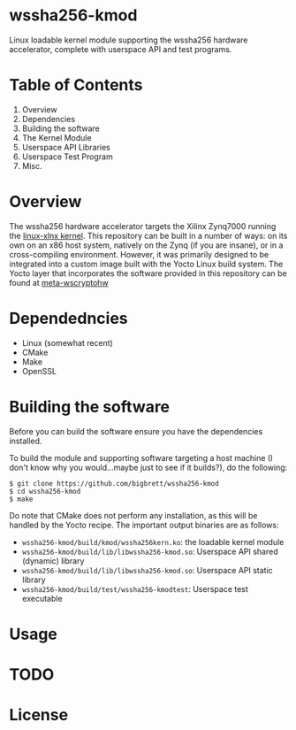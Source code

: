 # wssha256-kmod
Linux loadable kernel module supporting the wssha256 hardware accelerator, complete with userspace API and test programs. 

# Table of Contents
1. Overview
2. Dependencies 
1. Building the software
2. The Kernel Module
3. Userspace API Libraries
4. Userspace Test Program
5. Misc.

# Overview 
The wssha256 hardware accelerator targets the Xilinx Zynq7000 running the [linux-xlnx kernel](https://github.com/Xilinx/linux-xlnx "linux-xlnx"). This repository can be built in a number of ways: on its own on an x86 host system, natively on the Zynq (if you are insane), or in a cross-compiling environment. However, it was primarily designed to be integrated into a custom image built with the Yocto Linux build system. The Yocto layer that incorporates the software provided in this
repository can be found at [meta-wscryptohw](https://github.com/bigbrett/meta-wscryptohw "meta-wscryptohw")

# Dependedncies
* Linux (somewhat recent)
* CMake 
* Make 
* OpenSSL 

# Building the software
Before you can build the software ensure you have the dependencies installed.  

To build the module and supporting software targeting a host machine (I don't know why you would...maybe just to see if it builds?), do the following: 
```
$ git clone https://github.com/bigbrett/wssha256-kmod
$ cd wssha256-kmod
$ make
```
Do note that CMake does not perform any installation, as this will be handled by the Yocto recipe. The important output binaries are as follows:
* `wssha256-kmod/build/kmod/wssha256kern.ko`: the loadable kernel module
* `wssha256-kmod/build/lib/libwssha256-kmod.so`: Userspace API shared (dynamic) library 
* `wssha256-kmod/build/lib/libwssha256-kmod.so`: Userspace API static library
* `wssha256-kmod/build/test/wssha256-kmodtest`: Userspace test executable

# Usage 

# TODO 

# License


